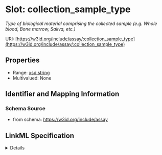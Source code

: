 # Slot: collection_sample_type
_Type of biological material comprising the collected sample (e.g. Whole blood, Bone marrow, Saliva, etc.)_


URI: [https://w3id.org/include/assay/:collection_sample_type](https://w3id.org/include/assay/:collection_sample_type)



<!-- no inheritance hierarchy -->




## Properties

* Range: [xsd:string](xsd:string)
* Multivalued: None







## Identifier and Mapping Information







### Schema Source


* from schema: https://w3id.org/include/assay




## LinkML Specification

<details>
```yaml
name: collection_sample_type
definition_uri: include:collection_sample_type
description: Type of biological material comprising the collected sample (e.g. Whole
  blood, Bone marrow, Saliva, etc.)
title: Collection Sample Type
from_schema: https://w3id.org/include/assay
rank: 1000
alias: collection_sample_type
domain_of:
- Biospecimen
range: string

```
</details>
